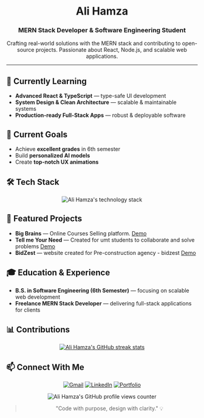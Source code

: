 <!-- Ali Hamza GitHub profile README - MERN stack developer, open source, React, Node.js, JavaScript, software engineering student -->
<div align="center">
  <h1>Ali Hamza</h1>
  <h3>MERN Stack Developer & Software Engineering Student</h3>
  <p>Crafting real-world solutions with the MERN stack and contributing to open-source projects. Passionate about React, Node.js, and scalable web applications.</p>
</div>

---

## 🧠 Currently Learning
- **Advanced React & TypeScript** — type-safe UI development
- **System Design & Clean Architecture** — scalable & maintainable systems
- **Production-ready Full-Stack Apps** — robust & deployable software

## 🎯 Current Goals
- Achieve **excellent grades** in 6th semester
- Build **personalized AI models**
- Create **top-notch UX animations**

## 🛠️ Tech Stack
<p align="center">
  <img src="https://skillicons.dev/icons?i=tailwind,mongodb,express,react,next,postman,typescript,js,cpp,cs" alt="Ali Hamza's technology stack" />
</p>


## 🚀 Featured Projects
- **Big Brains** — Online Courses Selling platform. [Demo](https://bigbrainss.vercel.app/)
- **Tell me Your Need** — Created for umt students to collaborate and solve problems [Demo](https://tellmeyourneed.vercel.app/)
- **BidZest** — website created for Pre-construction agency - bidzest  [Demo](https://bidzest.vercel.app/)

## 🎓 Education & Experience
- **B.S. in Software Engineering (6th Semester)** — focusing on scalable web development
- **Freelance MERN Stack Developer** — delivering full-stack applications for clients

## 📊 Contributions
<p align="center">
  <a href="https://git.io/streak-stats">
    <img src="https://github-readme-streak-stats.herokuapp.com?user=thealihamza04&theme=icegray&hide_border=true&border_radius=15&short_numbers=true&date_format=j%20M%5B%20Y%5D&card_width=300&card_height=170&hide_current_streak=true&hide_longest_streak=true" alt="Ali Hamza's GitHub streak stats" />
  </a>
</p>

## 📫 Connect With Me
<p align="center">
  <a href="mailto:contact.developer.hamza@gmail.com"><img src="https://img.shields.io/badge/Gmail-D14836?style=for-the-badge&logo=gmail&logoColor=white" alt="Gmail" /></a>
  <a href="https://www.linkedin.com/in/contact-with-alihamza/"><img src="https://img.shields.io/badge/LinkedIn-0077B5?style=for-the-badge&logo=linkedin&logoColor=white" alt="LinkedIn" /></a>
  <a href="https://alihamza-portfolio.vercel.app/"><img src="https://img.shields.io/badge/Portfolio-blue?style=for-the-badge&logo=vercel&logoColor=white" alt="Portfolio" /></a>
</p>

<p align="center">
  <img src="https://komarev.com/ghpvc/?username=thealihamza04&color=brightgreen" alt="Ali Hamza's GitHub profile views counter" />
</p>

<blockquote align="center">"Code with purpose, design with clarity." 💡</blockquote>
